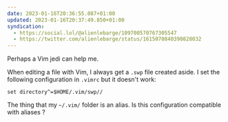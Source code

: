```yaml
---
date: 2023-01-16T20:36:55.087+01:00
updated: 2023-01-16T20:37:49.850+01:00
syndication:
  - https://social.lol/@alienlebarge/109700570767305547
  - https://twitter.com/alienlebarge/status/1615070840390828032
---
```

Perhaps a Vim jedi can help me.

When editing a file with Vim, I always get a `.swp` file created aside.
I set the following configuration in `.vimrc` but it doesn't work:

```vimrc
set directory^=$HOME/.vim/swp//
```

The thing that my `~/.vim/` folder is an alias. 
Is this configuration compatible with aliases ?
